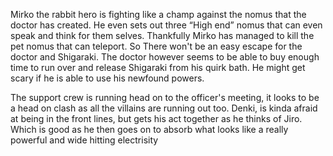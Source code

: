 Mirko the rabbit hero is fighting like a champ against the nomus that the doctor has created. He even sets out three “High end” nomus that can even speak and think for them selves. Thankfully Mirko has managed to kill the pet nomus that can teleport. So There won't be an easy escape for the doctor and Shigaraki. The doctor however seems to be able to buy enough time to run over and release Shigaraki from his quirk bath. He might get scary if he is able to use his newfound powers.

The support crew is running head on to the officer's meeting, it looks to be a head on clash as all the villains are running out too. Denki, is kinda afraid at being in the front lines, but gets his act together as he thinks of Jiro. Which is good as he then goes on to absorb what looks like a really powerful and wide hitting electrisity 